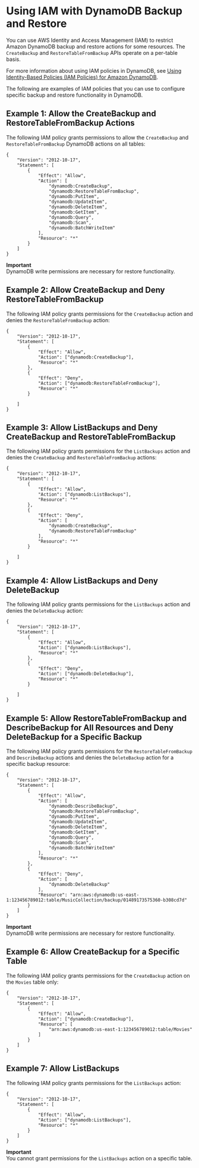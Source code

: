 # Using IAM with DynamoDB Backup and Restore<a name="backuprestore_IAM"></a>

You can use AWS Identity and Access Management \(IAM\) to restrict Amazon DynamoDB backup and restore actions for some resources\. The `CreateBackup` and `RestoreTableFromBackup` APIs operate on a per\-table basis\.

 For more information about using IAM policies in DynamoDB, see [Using Identity\-Based Policies \(IAM Policies\) for Amazon DynamoDB](using-identity-based-policies.md)\. 

The following are examples of IAM policies that you can use to configure specific backup and restore functionality in DynamoDB\.

## Example 1: Allow the CreateBackup and RestoreTableFromBackup Actions<a name="access-policy-example1"></a>

The following IAM policy grants permissions to allow the `CreateBackup` and `RestoreTableFromBackup` DynamoDB actions on all tables:

```
{
    "Version": "2012-10-17",
    "Statement": [
        {
            "Effect": "Allow",
            "Action": [
                "dynamodb:CreateBackup",
                "dynamodb:RestoreTableFromBackup",
                "dynamodb:PutItem",
                "dynamodb:UpdateItem",
                "dynamodb:DeleteItem",
                "dynamodb:GetItem",
                "dynamodb:Query",
                "dynamodb:Scan",
                "dynamodb:BatchWriteItem"   
            ],
            "Resource": "*"
        }
    ]
}
```

**Important**  
 DynamoDB write permissions are necessary for restore functionality\. 

## Example 2: Allow CreateBackup and Deny RestoreTableFromBackup<a name="access-policy-example2"></a>

The following IAM policy grants permissions for the `CreateBackup` action and denies the `RestoreTableFromBackup` action:

```
{
    "Version": "2012-10-17",
    "Statement": [
        {
            "Effect": "Allow",
            "Action": ["dynamodb:CreateBackup"],
            "Resource": "*"
        },
        {
            "Effect": "Deny",
            "Action": ["dynamodb:RestoreTableFromBackup"],
            "Resource": "*"
        }
        
    ]
}
```

## Example 3: Allow ListBackups and Deny CreateBackup and RestoreTableFromBackup<a name="access-policy-example3"></a>

The following IAM policy grants permissions for the `ListBackups` action and denies the `CreateBackup` and `RestoreTableFromBackup` actions:

```
{
    "Version": "2012-10-17",
    "Statement": [
        {
            "Effect": "Allow",
            "Action": ["dynamodb:ListBackups"],
            "Resource": "*"
        },
        {
            "Effect": "Deny",
            "Action": [
                "dynamodb:CreateBackup",
                "dynamodb:RestoreTableFromBackup"
            ],
            "Resource": "*"
        }
        
    ]
}
```

## Example 4: Allow ListBackups and Deny DeleteBackup<a name="access-policy-example4"></a>

The following IAM policy grants permissions for the `ListBackups` action and denies the `DeleteBackup` action:

```
{
    "Version": "2012-10-17",
    "Statement": [
        {
            "Effect": "Allow",
            "Action": ["dynamodb:ListBackups"],
            "Resource": "*"
        },
        {
            "Effect": "Deny",
            "Action": ["dynamodb:DeleteBackup"],
            "Resource": "*"
        }
        
    ]
}
```

## Example 5: Allow RestoreTableFromBackup and DescribeBackup for All Resources and Deny DeleteBackup for a Specific Backup<a name="access-policy-example5"></a>

The following IAM policy grants permissions for the `RestoreTableFromBackup` and `DescribeBackup` actions and denies the `DeleteBackup` action for a specific backup resource:

```
{
    "Version": "2012-10-17",
    "Statement": [
        {
            "Effect": "Allow",
            "Action": [
                "dynamodb:DescribeBackup",
                "dynamodb:RestoreTableFromBackup",
                "dynamodb:PutItem",
                "dynamodb:UpdateItem",
                "dynamodb:DeleteItem",
                "dynamodb:GetItem",
                "dynamodb:Query",
                "dynamodb:Scan",
                "dynamodb:BatchWriteItem"
            ],
            "Resource": "*"
        },
        {
            "Effect": "Deny",
            "Action": [
                "dynamodb:DeleteBackup"
            ],
            "Resource": "arn:aws:dynamodb:us-east-1:123456789012:table/MusicCollection/backup/01489173575360-b308cd7d"
        }
    ]
}
```

**Important**  
 DynamoDB write permissions are necessary for restore functionality\. 

## Example 6: Allow CreateBackup for a Specific Table<a name="access-policy-example6"></a>

The following IAM policy grants permissions for the `CreateBackup` action on the `Movies` table only:

```
{
    "Version": "2012-10-17",
    "Statement": [
        {
            "Effect": "Allow",
            "Action": ["dynamodb:CreateBackup"],
            "Resource": [
                "arn:aws:dynamodb:us-east-1:123456789012:table/Movies"
            ]
        }
    ]
}
```

## Example 7: Allow ListBackups<a name="access-policy-example7"></a>

The following IAM policy grants permissions for the `ListBackups` action:

```
{
    "Version": "2012-10-17",
    "Statement": [
        {
            "Effect": "Allow",
            "Action": ["dynamodb:ListBackups"],
            "Resource": "*"
        }
    ]
}
```

**Important**  
 You cannot grant permissions for the `ListBackups` action on a specific table\. 